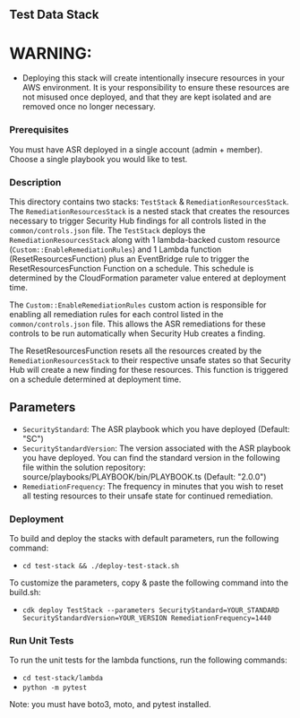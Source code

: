 ## Test Data Stack
# WARNING:
* Deploying this stack will create intentionally insecure resources in your AWS environment. It is your responsibility to ensure these resources are not misused once deployed, and that they are kept isolated and are removed once no longer necessary.
### Prerequisites
You must have ASR deployed in a single account (admin + member). Choose a single playbook you would like to test.
### Description
This directory contains two stacks: `TestStack` & `RemediationResourcesStack`. The `RemediationResourcesStack` is a nested stack that creates the resources 
necessary to trigger Security Hub findings for all controls listed in the `common/controls.json` file. The `TestStack` deploys the `RemediationResourcesStack` along with
1 lambda-backed custom resource (`Custom::EnableRemediationRules`) and 1 Lambda function (ResetResourcesFunction) plus an EventBridge rule to trigger the ResetResourcesFunction Function on a schedule.
This schedule is determined by the CloudFormation parameter value entered at deployment time.

The `Custom::EnableRemediationRules` custom action is responsible for enabling all remediation rules for each control listed in the `common/controls.json` file. This allows the ASR remediations for these controls to be run automatically when Security Hub creates a finding.

The ResetResourcesFunction resets all the resources created by the `RemediationResourcesStack` to their respective unsafe states so that Security Hub will create a new finding for these resources. This function is triggered on a schedule determined at deployment time.

## Parameters
- `SecurityStandard`: The ASR playbook which you have deployed (Default: "SC")
- `SecurityStandardVersion`: The version associated with the ASR playbook you have deployed. You can find the standard version in the following file within the solution repository: source/playbooks/PLAYBOOK/bin/PLAYBOOK.ts (Default: "2.0.0")
- `RemediationFrequency`: The frequency in minutes that you wish to reset all testing resources to their unsafe state for continued remediation. 

### Deployment
To build and deploy the stacks with default parameters, run the following command:
- `cd test-stack && ./deploy-test-stack.sh`

To customize the parameters, copy & paste the following command into the build.sh:
- `cdk deploy TestStack --parameters SecurityStandard=YOUR_STANDARD SecurityStandardVersion=YOUR_VERSION RemediationFrequency=1440`

### Run Unit Tests
To run the unit tests for the lambda functions, run the following commands:
- `cd test-stack/lambda`
- `python -m pytest`

Note: you must have boto3, moto, and pytest installed.

